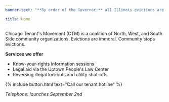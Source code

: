 ```yaml
---
banner-text: "**By order of the Governor:** all Illinois evictions are illegal through 9/19/20"

title: Home
---
```


Chicago Tenant's Movement (CTM) is a coalition of North, West, and South Side community organizations. Evictions are immoral. Community stops evictions.

**Services we offer**
- Know-your-rights information sessions
- Legal aid via the Uptown People's Law Center
- Reversing illegal lockouts and utility shut-offs

{% include button.html text="Call our tenant hotline" %}

_Telephone: launches September 2nd_
